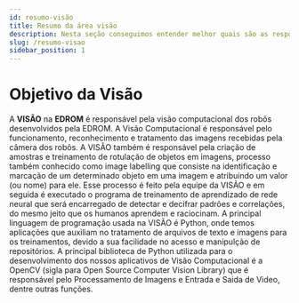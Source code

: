 ```yaml
---
id: resumo-visão
title: Resumo da área visão
description: Nesta seção conseguimos entender melhor quais são as responsabilidades da área visão dentro da EDROM
slug: /resumo-visao
sidebar_position: 1
---
```



# Objetivo da Visão

A __VISÃO__ na __EDROM__ é responsável pela visão computacional dos robôs desenvolvidos pela EDROM. A Visão Computacional é responsável pelo funcionamento, reconhecimento e tratamento das imagens recebidas pela câmera dos robôs. A VISÃO também é responsável pela criação de amostras e treinamento de rotulação de objetos em imagens, processo também conhecido como image labelling que consiste na identificação e marcação de um determinado objeto em uma imagem e atribuindo um valor (ou nome) para ele. Esse processo é feito pela equipe da VISÃO e em seguida é executado o programa de treinamento de aprendizado de rede neural que será encarregado de detectar e decifrar padrões e correlações, do mesmo jeito que os humanos aprendem e raciocinam. A principal linguagem de programação usada na VISÃO é Python, onde temos aplicações que auxiliam no tratamento de arquivos de texto e imagens para os treinamentos, devido a sua facilidade no acesso e manipulção de repositórios. A principal biblioteca de Python utilizada para o desenvolvimento dos nossos aplicativos de Visão Computacional é a OpenCV (sigla para Open Source Computer Vision Library) que é responsável pelo Processamento de Imagens e Entrada e Saida de Video, dentre outras funções.
